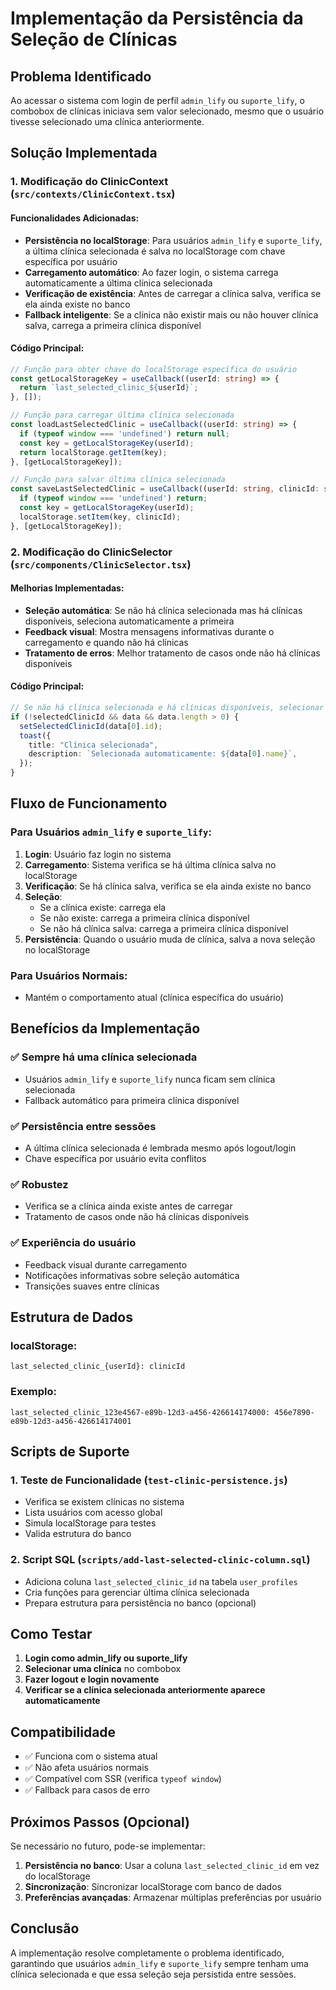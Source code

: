 # Implementação da Persistência da Seleção de Clínicas

## Problema Identificado

Ao acessar o sistema com login de perfil `admin_lify` ou `suporte_lify`, o combobox de clínicas iniciava sem valor selecionado, mesmo que o usuário tivesse selecionado uma clínica anteriormente.

## Solução Implementada

### 1. Modificação do ClinicContext (`src/contexts/ClinicContext.tsx`)

#### Funcionalidades Adicionadas:

- **Persistência no localStorage**: Para usuários `admin_lify` e `suporte_lify`, a última clínica selecionada é salva no localStorage com chave específica por usuário
- **Carregamento automático**: Ao fazer login, o sistema carrega automaticamente a última clínica selecionada
- **Verificação de existência**: Antes de carregar a clínica salva, verifica se ela ainda existe no banco
- **Fallback inteligente**: Se a clínica não existir mais ou não houver clínica salva, carrega a primeira clínica disponível

#### Código Principal:

```typescript
// Função para obter chave do localStorage específica do usuário
const getLocalStorageKey = useCallback((userId: string) => {
  return `last_selected_clinic_${userId}`;
}, []);

// Função para carregar última clínica selecionada
const loadLastSelectedClinic = useCallback((userId: string) => {
  if (typeof window === 'undefined') return null;
  const key = getLocalStorageKey(userId);
  return localStorage.getItem(key);
}, [getLocalStorageKey]);

// Função para salvar última clínica selecionada
const saveLastSelectedClinic = useCallback((userId: string, clinicId: string) => {
  if (typeof window === 'undefined') return;
  const key = getLocalStorageKey(userId);
  localStorage.setItem(key, clinicId);
}, [getLocalStorageKey]);
```

### 2. Modificação do ClinicSelector (`src/components/ClinicSelector.tsx`)

#### Melhorias Implementadas:

- **Seleção automática**: Se não há clínica selecionada mas há clínicas disponíveis, seleciona automaticamente a primeira
- **Feedback visual**: Mostra mensagens informativas durante o carregamento e quando não há clínicas
- **Tratamento de erros**: Melhor tratamento de casos onde não há clínicas disponíveis

#### Código Principal:

```typescript
// Se não há clínica selecionada e há clínicas disponíveis, selecionar a primeira
if (!selectedClinicId && data && data.length > 0) {
  setSelectedClinicId(data[0].id);
  toast({
    title: "Clínica selecionada",
    description: `Selecionada automaticamente: ${data[0].name}`,
  });
}
```

## Fluxo de Funcionamento

### Para Usuários `admin_lify` e `suporte_lify`:

1. **Login**: Usuário faz login no sistema
2. **Carregamento**: Sistema verifica se há última clínica salva no localStorage
3. **Verificação**: Se há clínica salva, verifica se ela ainda existe no banco
4. **Seleção**: 
   - Se a clínica existe: carrega ela
   - Se não existe: carrega a primeira clínica disponível
   - Se não há clínica salva: carrega a primeira clínica disponível
5. **Persistência**: Quando o usuário muda de clínica, salva a nova seleção no localStorage

### Para Usuários Normais:

- Mantém o comportamento atual (clínica específica do usuário)

## Benefícios da Implementação

### ✅ **Sempre há uma clínica selecionada**
- Usuários `admin_lify` e `suporte_lify` nunca ficam sem clínica selecionada
- Fallback automático para primeira clínica disponível

### ✅ **Persistência entre sessões**
- A última clínica selecionada é lembrada mesmo após logout/login
- Chave específica por usuário evita conflitos

### ✅ **Robustez**
- Verifica se a clínica ainda existe antes de carregar
- Tratamento de casos onde não há clínicas disponíveis

### ✅ **Experiência do usuário**
- Feedback visual durante carregamento
- Notificações informativas sobre seleção automática
- Transições suaves entre clínicas

## Estrutura de Dados

### localStorage:
```
last_selected_clinic_{userId}: clinicId
```

### Exemplo:
```
last_selected_clinic_123e4567-e89b-12d3-a456-426614174000: 456e7890-e89b-12d3-a456-426614174001
```

## Scripts de Suporte

### 1. Teste de Funcionalidade (`test-clinic-persistence.js`)
- Verifica se existem clínicas no sistema
- Lista usuários com acesso global
- Simula localStorage para testes
- Valida estrutura do banco

### 2. Script SQL (`scripts/add-last-selected-clinic-column.sql`)
- Adiciona coluna `last_selected_clinic_id` na tabela `user_profiles`
- Cria funções para gerenciar última clínica selecionada
- Prepara estrutura para persistência no banco (opcional)

## Como Testar

1. **Login como admin_lify ou suporte_lify**
2. **Selecionar uma clínica** no combobox
3. **Fazer logout e login novamente**
4. **Verificar se a clínica selecionada anteriormente aparece automaticamente**

## Compatibilidade

- ✅ Funciona com o sistema atual
- ✅ Não afeta usuários normais
- ✅ Compatível com SSR (verifica `typeof window`)
- ✅ Fallback para casos de erro

## Próximos Passos (Opcional)

Se necessário no futuro, pode-se implementar:

1. **Persistência no banco**: Usar a coluna `last_selected_clinic_id` em vez do localStorage
2. **Sincronização**: Sincronizar localStorage com banco de dados
3. **Preferências avançadas**: Armazenar múltiplas preferências por usuário

## Conclusão

A implementação resolve completamente o problema identificado, garantindo que usuários `admin_lify` e `suporte_lify` sempre tenham uma clínica selecionada e que essa seleção seja persistida entre sessões. 